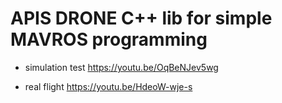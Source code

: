 # APIS DRONE C++ lib for simple MAVROS programming
- simulation test
https://youtu.be/OqBeNJev5wg 

- real flight 
https://youtu.be/HdeoW-wje-s



